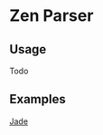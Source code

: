# Zen Parser

## Usage

Todo

## Examples

[Jade](https://github.com/mcfinley/zen-parser/tree/master/example/jade.js)
